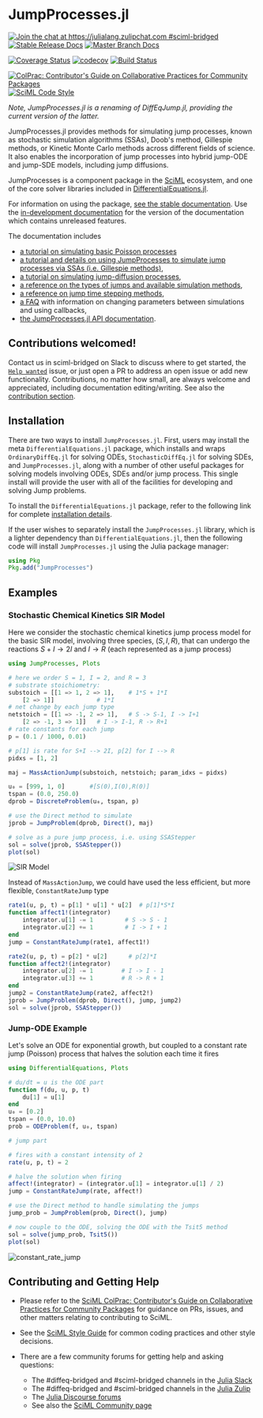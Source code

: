 # JumpProcesses.jl

[![Join the chat at https://julialang.zulipchat.com #sciml-bridged](https://img.shields.io/static/v1?label=Zulip&message=chat&color=9558b2&labelColor=389826)](https://julialang.zulipchat.com/#narrow/stream/279055-sciml-bridged)
[![Stable Release Docs](https://img.shields.io/badge/Stable%20Release%20Docs-SciML-blue)](https://docs.sciml.ai/JumpProcesses/stable/)
[![Master Branch Docs](https://img.shields.io/badge/Master%20Branch%20Docs-SciML-blue)](https://docs.sciml.ai/JumpProcesses/dev/)

[![Coverage Status](https://coveralls.io/repos/github/SciML/JumpProcesses.jl/badge.svg?branch=master)](https://coveralls.io/github/SciML/JumpProcesses.jl?branch=master)
[![codecov](https://codecov.io/gh/SciML/JumpProcesses.jl/branch/master/graph/badge.svg)](https://codecov.io/gh/SciML/JumpProcesses.jl)
[![Build Status](https://github.com/SciML/JumpProcesses.jl/workflows/CI/badge.svg)](https://github.com/SciML/JumpProcesses.jl/actions?query=workflow%3ACI)

[![ColPrac: Contributor's Guide on Collaborative Practices for Community Packages](https://img.shields.io/badge/ColPrac-Contributor%27s%20Guide-blueviolet)](https://github.com/SciML/ColPrac)
[![SciML Code Style](https://img.shields.io/static/v1?label=code%20style&message=SciML&color=9558b2&labelColor=389826)](https://github.com/SciML/SciMLStyle)

*Note, JumpProcesses.jl is a renaming of DiffEqJump.jl, providing the current version of the latter.*

JumpProcesses.jl provides methods for simulating jump processes, known as
stochastic simulation algorithms (SSAs), Doob's method, Gillespie methods, or
Kinetic Monte Carlo methods across different fields of science. It also enables the
incorporation of jump processes into hybrid jump-ODE and jump-SDE models,
including jump diffusions.

JumpProcesses is a component package in the [SciML](https://sciml.ai/) ecosystem,
and one of the core solver libraries included in
[DifferentialEquations.jl](https://github.com/JuliaDiffEq/DifferentialEquations.jl).

For information on using the package,
[see the stable documentation](https://docs.sciml.ai/JumpProcesses/stable/). Use the
[in-development documentation](https://docs.sciml.ai/JumpProcesses/dev/) for the version of
the documentation which contains unreleased features.

The documentation includes

  - [a tutorial on simulating basic Poisson processes](https://docs.sciml.ai/JumpProcesses/stable/tutorials/simple_poisson_process/)
  - [a tutorial and details on using JumpProcesses to simulate jump processes via SSAs (i.e. Gillespie methods)](https://docs.sciml.ai/JumpProcesses/stable/tutorials/discrete_stochastic_example/),
  - [a tutorial on simulating jump-diffusion processes](https://docs.sciml.ai/JumpProcesses/stable/tutorials/jump_diffusion/),
  - [a reference on the types of jumps and available simulation methods](https://docs.sciml.ai/JumpProcesses/stable/jump_types/),
  - [a reference on jump time stepping methods](https://docs.sciml.ai/JumpProcesses/stable/jump_solve/),
  - [a FAQ](https://docs.sciml.ai/JumpProcesses/stable/faq) with information on changing parameters between simulations and using callbacks,
  - [the JumpProcesses.jl API documentation](https://docs.sciml.ai/JumpProcesses/stable/api/).

## Contributions welcomed!

Contact us in sciml-bridged on Slack to discuss where to get started, the [`Help wanted`](https://github.com/SciML/JumpProcesses.jl/issues/431) issue, or just open a PR to address an open issue or add new functionality. Contributions, no matter how small, are always welcome and appreciated,
including documentation editing/writing. See also the [contribution section](#contributing-and-getting-help).

## Installation

There are two ways to install `JumpProcesses.jl`. First, users may install the meta
`DifferentialEquations.jl` package, which installs and wraps `OrdinaryDiffEq.jl`
for solving ODEs, `StochasticDiffEq.jl` for solving SDEs, and `JumpProcesses.jl`,
along with a number of other useful packages for solving models involving ODEs,
SDEs and/or jump process. This single install will provide the user with all of
the facilities for developing and solving Jump problems.

To install the `DifferentialEquations.jl` package, refer to the following link
for complete [installation
details](https://docs.sciml.ai/DiffEqDocs/stable/).

If the user wishes to separately install the `JumpProcesses.jl` library, which is a
lighter dependency than `DifferentialEquations.jl`, then the following code will
install `JumpProcesses.jl` using the Julia package manager:

```julia
using Pkg
Pkg.add("JumpProcesses")
```

## Examples

### Stochastic Chemical Kinetics SIR Model

Here we consider the stochastic chemical kinetics jump process model for the
basic SIR model, involving three species, $(S,I,R)$, that can undergo the
reactions $S + I \to 2I$ and $I \to R$ (each represented as a jump process)

```julia
using JumpProcesses, Plots

# here we order S = 1, I = 2, and R = 3
# substrate stoichiometry:
substoich = [[1 => 1, 2 => 1],    # 1*S + 1*I
    [2 => 1]]            # 1*I
# net change by each jump type
netstoich = [[1 => -1, 2 => 1],   # S -> S-1, I -> I+1
    [2 => -1, 3 => 1]]   # I -> I-1, R -> R+1
# rate constants for each jump
p = (0.1 / 1000, 0.01)

# p[1] is rate for S+I --> 2I, p[2] for I --> R
pidxs = [1, 2]

maj = MassActionJump(substoich, netstoich; param_idxs = pidxs)

u₀ = [999, 1, 0]       #[S(0),I(0),R(0)]
tspan = (0.0, 250.0)
dprob = DiscreteProblem(u₀, tspan, p)

# use the Direct method to simulate
jprob = JumpProblem(dprob, Direct(), maj)

# solve as a pure jump process, i.e. using SSAStepper
sol = solve(jprob, SSAStepper())
plot(sol)
```

![SIR Model](docs/src/assets/SIR.png)

Instead of `MassActionJump`, we could have used the less efficient, but more
flexible, `ConstantRateJump` type

```julia
rate1(u, p, t) = p[1] * u[1] * u[2]  # p[1]*S*I
function affect1!(integrator)
    integrator.u[1] -= 1         # S -> S - 1
    integrator.u[2] += 1         # I -> I + 1
end
jump = ConstantRateJump(rate1, affect1!)

rate2(u, p, t) = p[2] * u[2]      # p[2]*I
function affect2!(integrator)
    integrator.u[2] -= 1        # I -> I - 1
    integrator.u[3] += 1        # R -> R + 1
end
jump2 = ConstantRateJump(rate2, affect2!)
jprob = JumpProblem(dprob, Direct(), jump, jump2)
sol = solve(jprob, SSAStepper())
```

### Jump-ODE Example

Let's solve an ODE for exponential growth, but coupled to a constant rate jump
(Poisson) process that halves the solution each time it fires

```julia
using DifferentialEquations, Plots

# du/dt = u is the ODE part
function f(du, u, p, t)
    du[1] = u[1]
end
u₀ = [0.2]
tspan = (0.0, 10.0)
prob = ODEProblem(f, u₀, tspan)

# jump part

# fires with a constant intensity of 2
rate(u, p, t) = 2

# halve the solution when firing
affect!(integrator) = (integrator.u[1] = integrator.u[1] / 2)
jump = ConstantRateJump(rate, affect!)

# use the Direct method to handle simulating the jumps
jump_prob = JumpProblem(prob, Direct(), jump)

# now couple to the ODE, solving the ODE with the Tsit5 method
sol = solve(jump_prob, Tsit5())
plot(sol)
```

![constant_rate_jump](docs/src/assets/constant_rate_jump.png)

## Contributing and Getting Help

  - Please refer to the
    [SciML ColPrac: Contributor's Guide on Collaborative Practices for Community Packages](https://github.com/SciML/ColPrac/blob/master/README.md)
    for guidance on PRs, issues, and other matters relating to contributing to SciML.

  - See the [SciML Style Guide](https://github.com/SciML/SciMLStyle) for common coding practices and other style decisions.
  - There are a few community forums for getting help and asking questions:
    
      + The #diffeq-bridged and #sciml-bridged channels in the
        [Julia Slack](https://julialang.org/slack/)
      + The #diffeq-bridged and #sciml-bridged channels in the
        [Julia Zulip](https://julialang.zulipchat.com/#narrow/stream/279055-sciml-bridged)
      + The [Julia Discourse forums](https://discourse.julialang.org)
      + See also the [SciML Community page](https://sciml.ai/community/)
